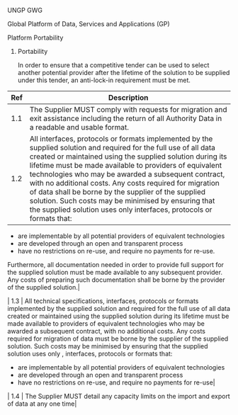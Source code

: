 UNGP GWG

Global Platform of Data, Services and Applications (GP)

Platform Portability

<span id="_Toc161554479" class="anchor"><span id="_Toc187050275" class="anchor"></span></span>

1.  <span id="_Toc405473558" class="anchor"></span>Portability

    In order to ensure that a competitive tender can be used to select another potential provider after the lifetime of the solution to be supplied under this tender, an anti-lock-in requirement must be met.

| Ref  | Description|
|------|-------------------------------------------------------------------------------------------------------------------------------------------------------------------------------------------------------------------------------------------------------------------------------------------------------------------------------------------------------------------------------------------------------------------------------------------------------------------------------------------------------------------------------------------------------------------------------|
| 1.1   | The Supplier MUST comply with requests for migration and exit assistance including the return of all Authority Data in a readable and usable format.|
| 1.2   | All interfaces, protocols or formats implemented by the supplied solution and required for the full use of all data created or maintained using the supplied solution during its lifetime must be made available to providers of equivalent technologies who may be awarded a subsequent contract, with no additional costs. Any costs required for migration of data shall be borne by the supplier of the supplied solution. Such costs may be minimised by ensuring that the supplied solution uses only interfaces, protocols or formats that:

* are implementable by all potential providers of equivalent technologies
* are developed through an open and transparent process
* have no restrictions on re-use, and require no payments for re-use.

Furthermore, all documentation needed in order to provide full support for the supplied solution must be made available to any subsequent provider. Any costs of preparing such documentation shall be borne by the provider of the supplied solution.|

| 1.3   | All technical specifications, interfaces, protocols or formats implemented by the supplied solution and required for the full use of all data created or maintained using the supplied solution during its lifetime must be made available to providers of equivalent technologies who may be awarded a subsequent contract, with no additional costs. Any costs required for migration of data must be borne by the supplier of the supplied solution. Such costs may be minimised by ensuring that the supplied solution uses only , interfaces, protocols or formats that: 

* are implementable by all potential providers of equivalent technologies
* are developed through an open and transparent process
* have no restrictions on re-use, and require no payments for re-use|

| 1.4   | The Supplier MUST detail any capacity limits on the import and export of data at any one time|
